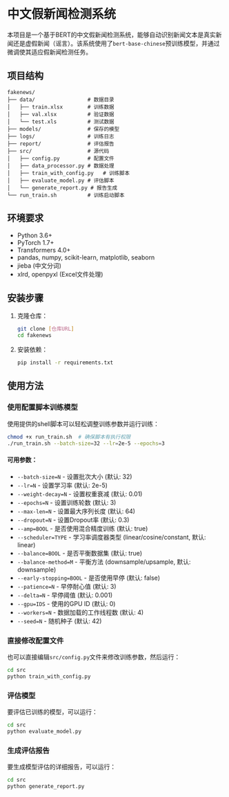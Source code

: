 # 中文假新闻检测系统

本项目是一个基于BERT的中文假新闻检测系统，能够自动识别新闻文本是真实新闻还是虚假新闻（谣言）。该系统使用了`bert-base-chinese`预训练模型，并通过微调使其适应假新闻检测任务。

## 项目结构

```
fakenews/
├── data/                 # 数据目录
│   ├── train.xlsx        # 训练数据
│   ├── val.xlsx          # 验证数据
│   └── test.xls          # 测试数据
├── models/               # 保存的模型
├── logs/                 # 训练日志
├── report/               # 评估报告
├── src/                  # 源代码
│   ├── config.py         # 配置文件
│   ├── data_processor.py # 数据处理
│   ├── train_with_config.py   # 训练脚本
│   ├── evaluate_model.py # 评估脚本
│   └── generate_report.py # 报告生成
└── run_train.sh          # 训练启动脚本
```

## 环境要求

- Python 3.6+
- PyTorch 1.7+
- Transformers 4.0+
- pandas, numpy, scikit-learn, matplotlib, seaborn
- jieba (中文分词)
- xlrd, openpyxl (Excel文件处理)

## 安装步骤

1. 克隆仓库：
   ```bash
   git clone [仓库URL]
   cd fakenews
   ```

2. 安装依赖：
   ```bash
   pip install -r requirements.txt
   ```

## 使用方法

### 使用配置脚本训练模型

使用提供的shell脚本可以轻松调整训练参数并运行训练：

```bash
chmod +x run_train.sh  # 确保脚本有执行权限
./run_train.sh --batch-size=32 --lr=2e-5 --epochs=3
```

#### 可用参数：

- `--batch-size=N` - 设置批次大小 (默认: 32)
- `--lr=N` - 设置学习率 (默认: 2e-5)
- `--weight-decay=N` - 设置权重衰减 (默认: 0.01)
- `--epochs=N` - 设置训练轮数 (默认: 3)
- `--max-len=N` - 设置最大序列长度 (默认: 64)
- `--dropout=N` - 设置Dropout率 (默认: 0.3)
- `--amp=BOOL` - 是否使用混合精度训练 (默认: true)
- `--scheduler=TYPE` - 学习率调度器类型 (linear/cosine/constant, 默认: linear)
- `--balance=BOOL` - 是否平衡数据集 (默认: true)
- `--balance-method=M` - 平衡方法 (downsample/upsample, 默认: downsample)
- `--early-stopping=BOOL` - 是否使用早停 (默认: false)
- `--patience=N` - 早停耐心值 (默认: 3)
- `--delta=N` - 早停阈值 (默认: 0.001)
- `--gpu=IDS` - 使用的GPU ID (默认: 0)
- `--workers=N` - 数据加载的工作线程数 (默认: 4)
- `--seed=N` - 随机种子 (默认: 42)

### 直接修改配置文件

也可以直接编辑`src/config.py`文件来修改训练参数，然后运行：

```bash
cd src
python train_with_config.py
```

### 评估模型

要评估已训练的模型，可以运行：

```bash
cd src
python evaluate_model.py
```

### 生成评估报告

要生成模型评估的详细报告，可以运行：

```bash
cd src
python generate_report.py
```
